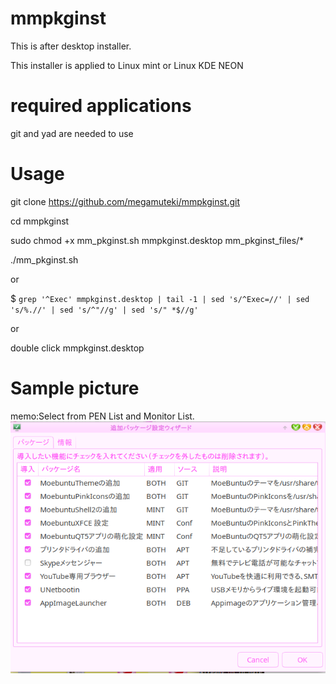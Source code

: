 # mmpkginst
This is after desktop installer.

This installer is applied to Linux mint or Linux KDE NEON

# required applications
git and yad are needed to use

# Usage
git clone https://github.com/megamuteki/mmpkginst.git

cd mmpkginst

sudo chmod +x mm_pkginst.sh mmpkginst.desktop mm_pkginst_files/*

./mm_pkginst.sh

or

$ `grep '^Exec' mmpkginst.desktop | tail -1 | sed 's/^Exec=//' | sed 's/%.//' | sed 's/^"//g' | sed 's/" *$//g'`

or

double click mmpkginst.desktop


# Sample picture

memo:Select from PEN List and Monitor List. 
![Penmap](https://github.com/megamuteki/images/blob/master/mmpkginst/mmpkginst01.png)

